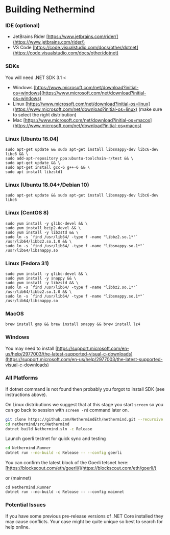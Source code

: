 # Building Nethermind

### IDE \(optional\)

* JetBrains Rider [https://www.jetbrains.com/rider/](https://www.jetbrains.com/rider/)
* VS Code [https://code.visualstudio.com/docs/other/dotnet](https://code.visualstudio.com/docs/other/dotnet)

### SDKs

You will need .NET SDK 3.1 &lt;

* Windows [https://www.microsoft.com/net/download?initial-os=windows](https://www.microsoft.com/net/download?initial-os=windows)
* Linux [https://www.microsoft.com/net/download?initial-os=linux](https://www.microsoft.com/net/download?initial-os=linux) \(make sure to select the right distribution\)
* Mac [https://www.microsoft.com/net/download?initial-os=macos](https://www.microsoft.com/net/download?initial-os=macos)

### Linux \(Ubuntu 16.04\)

```text
sudo apt-get update && sudo apt-get install libsnappy-dev libc6-dev libc6 && \
sudo add-apt-repository ppa:ubuntu-toolchain-r/test && \
sudo apt-get update && \
sudo apt-get install gcc-6 g++-6 && \
sudo apt install libzstd1
```

### Linux \(Ubuntu 18.04+/Debian 10\)

```text
sudo apt-get update && sudo apt-get install libsnappy-dev libc6-dev libc6
```

### Linux \(CentOS 8\)

```text
sudo yum install -y glibc-devel && \
sudo yum install bzip2-devel && \
sudo yum install -y libzstd && \
sudo ln -s `find /usr/lib64/ -type f -name "libbz2.so.1*"` /usr/lib64/libbz2.so.1.0 && \
sudo ln -s `find /usr/lib64/ -type f -name "libsnappy.so.1*"` /usr/lib64/libsnappy.so
```

### Linux \(Fedora 31\)

```text
sudo yum install -y glibc-devel && \
sudo yum install -y snappy && \
sudo yum install -y libzstd && \
sudo ln -s `find /usr/lib64/ -type f -name "libbz2.so.1*"` /usr/lib64/libbz2.so.1.0 && \
sudo ln -s `find /usr/lib64/ -type f -name "libsnappy.so.1*"` /usr/lib64/libsnappy.so
```

### MacOS

```text
brew install gmp && brew install snappy && brew install lz4
```

### Windows

You may need to install [https://support.microsoft.com/en-us/help/2977003/the-latest-supported-visual-c-downloads](https://support.microsoft.com/en-us/help/2977003/the-latest-supported-visual-c-downloads)

### All Platforms

If dotnet command is not found then probably you forgot to install SDK \(see instructions above\).

On Linux distributions we suggest that at this stage you start `screen` so you can go back to session with `screen -rd` command later on.

```bash
git clone https://github.com/NethermindEth/nethermind.git --recursive
cd nethermind/src/Nethermind
dotnet build Nethermind.sln -c Release
```

Launch goerli testnet for quick sync and testing

```bash
cd Nethermind.Runner
dotnet run --no-build -c Release -- --config goerli
```

You can confirm the latest block of the Goerli tetsnet here: [https://blockscout.com/eth/goerli/](https://blockscout.com/eth/goerli/)

or \(mainnet\)

```text
cd Nethermind.Runner
dotnet run --no-build -c Release -- --config mainnet
```

### Potential Issues

If you have some previous pre-release versions of .NET Core installed they may cause conflicts. Your case might be quite unique so best to search for help online.

